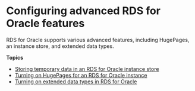 # Configuring advanced RDS for Oracle features<a name="CHAP_Oracle.advanced-features"></a>

RDS for Oracle supports various advanced features, including HugePages, an instance store, and extended data types\.

**Topics**
+ [Storing temporary data in an RDS for Oracle instance store](CHAP_Oracle.advanced-features.instance-store.md)
+ [Turning on HugePages for an RDS for Oracle instance](Oracle.Concepts.HugePages.md)
+ [Turning on extended data types in RDS for Oracle](Oracle.Concepts.ExtendedDataTypes.md)